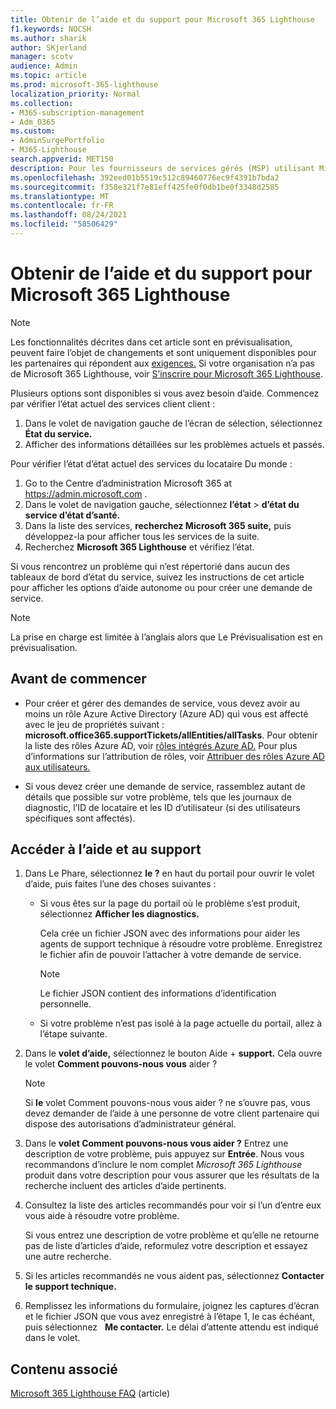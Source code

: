 ```yaml
---
title: Obtenir de l’aide et du support pour Microsoft 365 Lighthouse
f1.keywords: NOCSH
ms.author: sharik
author: SKjerland
manager: scotv
audience: Admin
ms.topic: article
ms.prod: microsoft-365-lighthouse
localization_priority: Normal
ms.collection:
- M365-subscription-management
- Adm_O365
ms.custom:
- AdminSurgePortfolio
- M365-Lighthouse
search.appverid: MET150
description: Pour les fournisseurs de services gérés (MSP) utilisant Microsoft 365 Lighthouse, découvrez comment obtenir de l’aide et du support.
ms.openlocfilehash: 392eed01b5519c512c89460776ec9f4391b7bda2
ms.sourcegitcommit: f358e321f7e81eff425fe0f0db1be0f3348d2585
ms.translationtype: MT
ms.contentlocale: fr-FR
ms.lasthandoff: 08/24/2021
ms.locfileid: "58506429"
---
```

# <a name="get-help-and-support-for-microsoft-365-lighthouse"></a>Obtenir de l’aide et du support pour Microsoft 365 Lighthouse 

> [!NOTE]
> Les fonctionnalités décrites dans cet article sont en prévisualisation, peuvent faire l’objet de changements et sont uniquement disponibles pour les partenaires qui répondent aux [exigences.](m365-lighthouse-requirements.md) Si votre organisation n’a pas de Microsoft 365 Lighthouse, voir [S’inscrire pour Microsoft 365 Lighthouse](m365-lighthouse-sign-up.md).

Plusieurs options sont disponibles si vous avez besoin d’aide. Commencez par vérifier l’état actuel des services client client :

1. Dans le volet de navigation gauche de l’écran de sélection, sélectionnez **État du service.**
2. Afficher des informations détaillées sur les problèmes actuels et passés.

Pour vérifier l’état d’état actuel des services du locataire Du monde :

1. Go to the Centre d’administration Microsoft 365 at <a href="https://go.microsoft.com/fwlink/p/?linkid=2024339" target="_blank">https://admin.microsoft.com</a> .
2. Dans le volet de navigation gauche, sélectionnez **l’état**  >  **d’état du service d’état d’santé.**
3. Dans la liste des services, **recherchez Microsoft 365 suite,** puis développez-la pour afficher tous les services de la suite.
4. Recherchez **Microsoft 365 Lighthouse** et vérifiez l’état.

Si vous rencontrez un problème qui n’est répertorié dans aucun des tableaux de bord d’état du service, suivez les instructions de cet article pour afficher les options d’aide autonome ou pour créer une demande de service.

> [!NOTE]
> La prise en charge est limitée à l’anglais alors que Le Prévisualisation est en prévisualisation.

## <a name="before-you-begin"></a>Avant de commencer

- Pour créer et gérer des demandes de service, vous devez avoir au moins un rôle Azure Active Directory (Azure AD) qui vous est affecté avec le jeu de propriétés suivant : **microsoft.office365.supportTickets/allEntities/allTasks**. Pour obtenir la liste des rôles Azure AD, voir [rôles intégrés Azure AD.](/azure/active-directory/roles/permissions-reference) Pour plus d’informations sur l’attribution de rôles, voir [Attribuer des rôles Azure AD aux utilisateurs.](/azure/active-directory/roles/manage-roles-portal)

- Si vous devez créer une demande de service, rassemblez autant de détails que possible sur votre problème, tels que les journaux de diagnostic, l’ID de locataire et les ID d’utilisateur (si des utilisateurs spécifiques sont affectés).

## <a name="access-help-and-support"></a>Accéder à l’aide et au support

1.  Dans Le Phare, sélectionnez **le ?** en haut du portail pour  ouvrir le volet d’aide, puis faites l’une des choses suivantes :
    
    -  Si vous êtes sur la page du portail où le problème s’est produit, sélectionnez **Afficher les diagnostics.**

        Cela crée un fichier JSON avec des informations pour aider les agents de support technique à résoudre votre problème. Enregistrez le fichier afin de pouvoir l’attacher à votre demande de service.

        > [!NOTE]
        > Le fichier JSON contient des informations d’identification personnelle.

    -  Si votre problème n’est pas isolé à la page actuelle du portail, allez à l’étape suivante.

2.  Dans le **volet d’aide,** sélectionnez le bouton Aide + **support.** Cela ouvre le volet **Comment pouvons-nous vous** aider ?

    > [!NOTE]
    > Si **le** volet Comment pouvons-nous vous aider ? ne s’ouvre pas, vous devez demander de l’aide à une personne de votre client partenaire qui dispose des autorisations d’administrateur général.

3.  Dans le **volet Comment pouvons-nous vous aider ?** Entrez une description de votre problème, puis appuyez sur **Entrée**. Nous vous recommandons d’inclure le nom complet *Microsoft 365 Lighthouse* produit dans votre description pour vous assurer que les résultats de la recherche incluent des articles d’aide pertinents.

4.  Consultez la liste des articles recommandés pour voir si l’un d’entre eux vous aide à résoudre votre problème.

    Si vous entrez une description de votre problème et qu’elle ne retourne pas de liste d’articles d’aide, reformulez votre description et essayez une autre recherche.

5.  Si les articles recommandés ne vous aident pas, sélectionnez **Contacter le support technique.**

6.  Remplissez les informations du formulaire, joignez les captures d’écran et le fichier JSON que vous avez enregistré à l’étape 1, le cas échéant, puis sélectionnez &nbsp; **Me contacter.** Le délai d’attente attendu est indiqué dans le volet.

## <a name="related-content"></a>Contenu associé

[Microsoft 365 Lighthouse FAQ](m365-lighthouse-faq.yml) (article)
